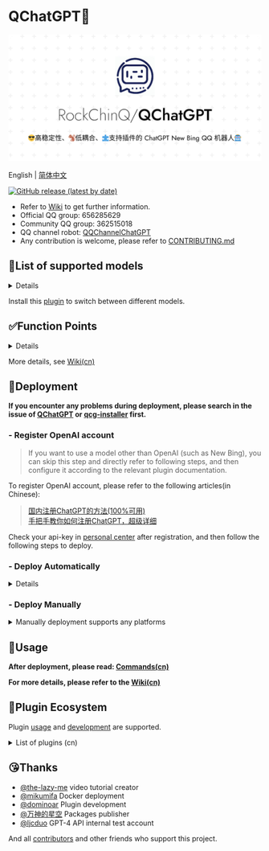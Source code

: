 # QChatGPT🤖

<p align="center">
<img src="res/social.png" alt="QChatGPT" width="640" />
</p>

English | [简体中文](README.md)

[![GitHub release (latest by date)](https://img.shields.io/github/v/release/RockChinQ/QChatGPT?style=flat-square)](https://github.com/RockChinQ/QChatGPT/releases/latest)

- Refer to [Wiki](https://github.com/RockChinQ/QChatGPT/wiki) to get further information.  
- Official QQ group: 656285629  
- Community QQ group: 362515018
- QQ channel robot: [QQChannelChatGPT](https://github.com/Soulter/QQChannelChatGPT)
- Any contribution is welcome, please refer to [CONTRIBUTING.md](CONTRIBUTING.md)

## 🍺List of supported models

<details>
<summary>Details</summary>

### Chat

- OpenAI GPT-3.5 (ChatGPT API), default model
- OpenAI GPT-3, supported natively, switch to it in `config.py`
- OpenAI GPT-4, supported natively, qualification for internal testing required, switch to it in `config.py`
- ChatGPT website edition (GPT-3.5), see [revLibs plugin](https://github.com/RockChinQ/revLibs)
- ChatGPT website edition (GPT-4), ChatGPT plus subscription required, see [revLibs plugin](https://github.com/RockChinQ/revLibs)
- New Bing, see [revLibs plugin](https://github.com/RockChinQ/revLibs)

### Story

- NovelAI API, see [QCPNovelAi plugin](https://github.com/dominoar/QCPNovelAi)

### Image

- OpenAI DALL·E, supported natively, see [Wiki(cn)](https://github.com/RockChinQ/QChatGPT/wiki/%E5%8A%9F%E8%83%BD%E4%BD%BF%E7%94%A8#%E5%8A%9F%E8%83%BD%E7%82%B9%E5%88%97%E4%B8%BE)
- NovelAI API, see [QCPNovelAi plugin](https://github.com/dominoar/QCPNovelAi)

### Voice

- TTS+VITS, see [QChatPlugins](https://github.com/dominoar/QChatPlugins)
- Plachta/VITS-Umamusume-voice-synthesizer, see [chat_voice plugin](https://github.com/oliverkirk-sudo/chat_voice)


</details>

Install this [plugin](https://github.com/RockChinQ/Switcher) to switch between different models.

## ✅Function Points

<details>
<summary>Details</summary>

 - ✅Sensitive word filtering, avoid being banned
 - ✅Multiple responding rules, including regular expression matching
 - ✅Multiple api-key management, automatic switching when exceeding
 - ✅Support for customizing the preset prompt text
 - ✅Chat, story, image, voice, etc. models are supported
 - ✅Support for hot reloading and hot updating
 - ✅Support for plugin loading
 - ✅Blacklist mechanism for private chat and group chat
 - ✅Excellent long message processing strategy
 - ✅Reply rate limitation
 - ✅Support for network proxy
 - ✅Support for customizing the output format
</details>

More details, see [Wiki(cn)](https://github.com/RockChinQ/QChatGPT/wiki/%E5%8A%9F%E8%83%BD%E4%BD%BF%E7%94%A8#%E5%8A%9F%E8%83%BD%E7%82%B9%E5%88%97%E4%B8%BE)

## 🔩Deployment

**If you encounter any problems during deployment, please search in the issue of [QChatGPT](https://github.com/RockChinQ/QChatGPT/issues) or [qcg-installer](https://github.com/RockChinQ/qcg-installer/issues) first.**

### - Register OpenAI account

> If you want to use a model other than OpenAI (such as New Bing), you can skip this step and directly refer to following steps, and then configure it according to the relevant plugin documentation.

To register OpenAI account, please refer to the following articles(in Chinese):

> [国内注册ChatGPT的方法(100%可用)](https://www.pythonthree.com/register-openai-chatgpt/)  
> [手把手教你如何注册ChatGPT，超级详细](https://guxiaobei.com/51461)

Check your api-key in [personal center](https://beta.openai.com/account/api-keys) after registration, and then follow the following steps to deploy.

### - Deploy Automatically

<details>
<summary>Details</summary>

#### Docker

See [this document(cn)](res/docs/docker_deploy.md)  
Contributed by [@mikumifa](https://github.com/mikumifa)

#### Installer

Use [this installer](https://github.com/RockChinQ/qcg-installer) to deploy.

- The installer currently only supports some platforms, please refer to the repository document for details, and manually deploy for other platforms

</details>

### - Deploy Manually
<details>
<summary>Manually deployment supports any platforms</summary>

- Python 3.9.x or higher

#### 配置QQ登录框架

Currently supports mirai and go-cqhttp, configure either one

<details>
<summary>mirai</summary>

Follow [this tutorial(cn)](https://yiri-mirai.wybxc.cc/tutorials/01/configuration) to configure Mirai and YiriMirai.  
After starting mirai-console, use the `login` command to log in to the QQ account, and keep the mirai-console running.

</details>

<details>
<summary>go-cqhttp</summary>

1. Follow [this tutorial(cn)](https://github.com/RockChinQ/QChatGPT/wiki/go-cqhttp%E9%85%8D%E7%BD%AE) to configure go-cqhttp.
2. Start go-cqhttp, make sure it is logged in and running.

</details>

#### Configure QChatGPT

1. Clone the repository

```bash
git clone https://github.com/RockChinQ/QChatGPT
cd QChatGPT
```

2. Install dependencies

```bash
pip3 install requests yiri-mirai openai colorlog func_timeout dulwich Pillow nakuru-project-idk
```

3. Generate `config.py`

```bash
python3 main.py
```

4. Edit `config.py`

5. Run

```bash
python3 main.py
```

Any problems, please refer to the issues page.

</details>

## 🚀Usage

**After deployment, please read: [Commands(cn)](https://github.com/RockChinQ/QChatGPT/wiki/%E5%8A%9F%E8%83%BD%E4%BD%BF%E7%94%A8#%E6%9C%BA%E5%99%A8%E4%BA%BA%E6%8C%87%E4%BB%A4)**  

**For more details, please refer to the [Wiki(cn)](https://github.com/RockChinQ/QChatGPT/wiki/%E5%8A%9F%E8%83%BD%E4%BD%BF%E7%94%A8#%E4%BD%BF%E7%94%A8%E6%96%B9%E5%BC%8F)**


## 🧩Plugin Ecosystem

Plugin [usage](https://github.com/RockChinQ/QChatGPT/wiki/%E6%8F%92%E4%BB%B6%E4%BD%BF%E7%94%A8) and [development](https://github.com/RockChinQ/QChatGPT/wiki/%E6%8F%92%E4%BB%B6%E5%BC%80%E5%8F%91) are supported.

<details>
<summary>List of plugins (cn)</summary>

### Examples

在`tests/plugin_examples`目录下，将其整个目录复制到`plugins`目录下即可使用

- `cmdcn` - 主程序指令中文形式
- `hello_plugin` - 在收到消息`hello`时回复相应消息
- `urlikethisijustsix` - 收到冒犯性消息时回复相应消息

### More Plugins

欢迎提交新的插件

- [revLibs](https://github.com/RockChinQ/revLibs) - 将ChatGPT网页版接入此项目，关于[官方接口和网页版有什么区别](https://github.com/RockChinQ/QChatGPT/wiki/%E5%AE%98%E6%96%B9%E6%8E%A5%E5%8F%A3%E4%B8%8EChatGPT%E7%BD%91%E9%A1%B5%E7%89%88)
- [Switcher](https://github.com/RockChinQ/Switcher) - 支持通过指令切换使用的模型
- [hello_plugin](https://github.com/RockChinQ/hello_plugin) - `hello_plugin` 的储存库形式，插件开发模板
- [dominoar/QChatPlugins](https://github.com/dominoar/QchatPlugins) - dominoar编写的诸多新功能插件（语音输出、Ranimg、屏蔽词规则等）
- [dominoar/QCP-NovelAi](https://github.com/dominoar/QCP-NovelAi) - NovelAI 故事叙述与绘画
- [oliverkirk-sudo/chat_voice](https://github.com/oliverkirk-sudo/chat_voice) - 文字转语音输出，使用HuggingFace上的[VITS-Umamusume-voice-synthesizer模型](https://huggingface.co/spaces/Plachta/VITS-Umamusume-voice-synthesizer)
- [RockChinQ/WaitYiYan](https://github.com/RockChinQ/WaitYiYan) - 实时获取百度`文心一言`等待列表人数
- [chordfish-k/QChartGPT_Emoticon_Plugin](https://github.com/chordfish-k/QChartGPT_Emoticon_Plugin) - 使机器人根据回复内容发送表情包
- [oliverkirk-sudo/ChatPoeBot](https://github.com/oliverkirk-sudo/ChatPoeBot) - 接入[Poe](https://poe.com/)上的机器人
- [lieyanqzu/WeatherPlugin](https://github.com/lieyanqzu/WeatherPlugin) - 天气查询插件
</details>

## 😘Thanks

- [@the-lazy-me](https://github.com/the-lazy-me) video tutorial creator
- [@mikumifa](https://github.com/mikumifa) Docker deployment
- [@dominoar](https://github.com/dominoar) Plugin development
- [@万神的星空](https://github.com/qq255204159) Packages publisher
- [@ljcduo](https://github.com/ljcduo)  GPT-4 API internal test account

And all [contributors](https://github.com/RockChinQ/QChatGPT/graphs/contributors) and other friends who support this project.

<!-- ## 👍赞赏

<img alt="赞赏码" src="res/mm_reward_qrcode_1672840549070.png" width="400" height="400"/> -->
